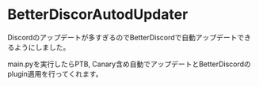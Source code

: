 # BetterDiscorAutodUpdater
Discordのアップデートが多すぎるのでBetterDiscordで自動アップデートできるようにしました。

main.pyを実行したらPTB, Canary含め自動でアップデートとBetterDiscordのplugin適用を行ってくれます。
